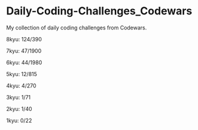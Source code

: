 # Daily-Coding-Challenges_Codewars

My collection of daily coding challenges from Codewars.

8kyu: 124/390

7kyu: 47/1900

6kyu: 44/1980

5kyu: 12/815

4kyu: 4/270

3kyu: 1/71

2kyu: 1/40

1kyu: 0/22

